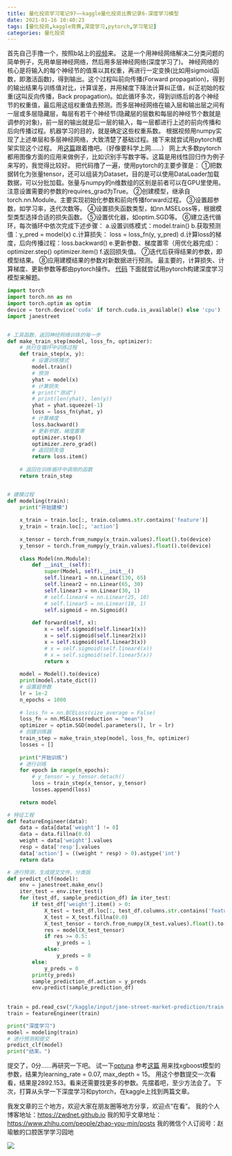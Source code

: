 ```yaml
---
title: 量化投资学习笔记97——kaggle量化投资比赛记录6-深度学习模型
date: 2021-01-16 10:40:23
tags: [量化投资,kaggle竞赛,深度学习,pytorch,学习笔记]
categories: 量化投资
---
```

首先自己手撸一个，按照b站上的[视频](https://b23.tv/srXty3)来。
这是一个用神经网络解决二分类问题的简单例子，先用单层神经网络，然后用多层神经网络(深度学习了)。
神经网络的核心是将输入的每个神经节的值乘以其权重，再进行一定变换(比如用sigmoid函数，即激活函数)，得到输出。这个过程叫前向传播(Forward propagation)，得到的输出结果与训练值对比，计算误差，并用梯度下降法计算纠正值，纠正初始的权重(这叫反向传播，Back propagation)。如此循环多次，得到训练后的各个神经节的权重值，最后用这组权重值去预测。而多层神经网络在输入层和输出层之间有一层或多层隐藏层，每层有若干个神经节(隐藏层的层数和每层的神经节个数就是调参的对象)，前一层的输出就是后一层的输入，每一层都进行上述的前向传播和后向传播过程。机器学习的目的，就是确定这些权重系数。
根据视频用numpy实现了上述单层和多层神经网络，大致清楚了基础过程。接下来就尝试用pytorch框架实现这个过程。
用[这篇](https://towardsdatascience.com/understanding-pytorch-with-an-example-a-step-by-step-tutorial-81fc5f8c4e8e)跟着撸吧。（好像要科学上网......）
网上大多数pytorch都用图像方面的应用来做例子，比如识别手写数字等。这篇是用线性回归作为例子来写的，我觉得比较好。
把代码撸了一遍，使用pytorch的主要步骤是：
①把数据转化为张量tensor，还可以组装为Dataset，目的是可以使用DataLoader加载数据，可以分批加载。张量与numpy的n维数组的区别是前者可以在GPU里使用。注意设置需要的参数的requires_grad为True。
②创建模型，继承自torch.nn.Module。主要实现初始化参数和前向传播forward过程。
③设置超参数，如学习率，迭代次数等。
④设置损失函数类型，如nn.MSELoss等，根据模型类型选择合适的损失函数。
⑤设置优化器，如optim.SGD等。
⑥建立迭代循环，每次循环中依次完成下述步骤：
a.设置训练模式：model.train()
b.获取预测值：y_pred = model(x)
c.计算损失： loss = loss_fn(y, y_pred)
d.计算loss的梯度，后向传播过程：loss.backward()
e.更新参数、梯度置零（用优化器完成）：
optimizer.step()
optimizer.item()
f.返回损失值。
⑦迭代后获得结果的参数，即模型结果。
⑧应用建模结果的参数对新数据进行预测。
最主要的，计算损失、计算梯度、更新参数等都由pytorch操作。
[代码](https://github.com/zwdnet/JSMPwork/blob/main/test_pytorch.py)
下面就尝试用pytorch构建深度学习模型来解题。
```python
import torch
import torch.nn as nn
import torch.optim as optim
device = torch.device('cuda' if torch.cuda.is_available() else 'cpu')
import janestreet


# 工具函数，返回神经网络训练的每一步
def make_train_step(model, loss_fn, optimizer):
    # 执行在循环中训练过程
    def train_step(x, y):
        # 设置训练模式
        model.train()
        # 预测
        yhat = model(x)
        # 计算损失
        # print("测试")
        # print(len(yhat), len(y))
        yhat = yhat.squeeze(-1)
        loss = loss_fn(yhat, y)
        # 计算梯度
        loss.backward()
        # 更新参数，梯度置零
        optimizer.step()
        optimizer.zero_grad()
        # 返回损失值
        return loss.item()
        
    # 返回在训练循环中调用的函数
    return train_step


# 建模过程
def modeling(train):
    print("开始建模")
    
    x_train = train.loc[:, train.columns.str.contains('feature')]
    y_train = train.loc[:, 'action']
    
    x_tensor = torch.from_numpy(x_train.values).float().to(device)
    y_tensor = torch.from_numpy(y_train.values).float().to(device)
    
    class Model(nn.Module):
        def __init__(self):
            super(Model, self).__init__()
            self.linear1 = nn.Linear(130, 65)
            self.linear2 = nn.Linear(65, 30)
            self.linear3 = nn.Linear(30, 1)
            # self.linear4 = nn.Linear(25, 10)
            # self.linear5 = nn.Linear(10, 1)
            self.sigmoid = nn.Sigmoid()
        
        def forward(self, x):
            x = self.sigmoid(self.linear1(x))
            x = self.sigmoid(self.linear2(x))
            x = self.sigmoid(self.linear3(x))
            # x = self.sigmoid(self.linear4(x))
            # x = self.sigmoid(self.linear5(x))
            return x
            
    model = Model().to(device)
    print(model.state_dict())
    # 设置超参数
    lr = 1e-2
    n_epochs = 1000
     
    # loss_fn = nn.BCELoss(size_average = False)
    loss_fn = nn.MSELoss(reduction = "mean")
    optimizer = optim.SGD(model.parameters(), lr = lr)
    # 创建训练器
    train_step = make_train_step(model, loss_fn, optimizer)
    losses = []
    
    print("开始训练")
    # 进行训练
    for epoch in range(n_epochs):
        # y_tensor = y_tensor.detach()
        loss = train_step(x_tensor, y_tensor)
        losses.append(loss)
    
    return model

# 特征工程
def featureEngineer(data):
    data = data[data['weight'] != 0]
    data = data.fillna(0.0)
    weight = data['weight'].values
    resp = data['resp'].values
    data['action'] = ((weight * resp) > 0).astype('int')
    return data

# 进行预测，生成提交文件，分类版
def predict_clf(model):
    env = janestreet.make_env()
    iter_test = env.iter_test()
    for (test_df, sample_prediction_df) in iter_test:
        if test_df['weight'].item() > 0:
            X_test = test_df.loc[:, test_df.columns.str.contains('feature')]
            X_test = X_test.fillna(0.0)
            X_test_tensor = torch.from_numpy(X_test.values).float().to(device)
            res = model(X_test_tensor)
            if res >= 0.5:
                y_preds = 1
            else:
                y_preds = 0
        else:
            y_preds = 0
        print(y_preds)
        sample_prediction_df.action = y_preds
        env.predict(sample_prediction_df)
        
    
train = pd.read_csv("/kaggle/input/jane-street-market-prediction/train.csv")
train = featureEngineer(train)

print("深度学习")
model = modeling(train)
# 进行预测和提交
predict_clf(model)
print("结束。")
```
提交了，0分......再研究一下吧。
试一下[optuna](https://tigeraus.gitee.io/doc-optuna-chinese-build)
参考[这篇](https://blog.csdn.net/weixin_26752765/article/details/108225744)
用来找xgboost模型的参数，结果为learning_rate = 0.07, max_depth = 15。
用这个参数提交一次看看，结果是2892.153。看来还需要找更多的参数。先摆着吧，至少方法会了。
下次，打算从头学一下深度学习和pytorch，在kaggle上找到两篇文章。


我发文章的三个地方，欢迎大家在朋友圈等地方分享，欢迎点“在看”。
我的个人博客地址：https://zwdnet.github.io
我的知乎文章地址： https://www.zhihu.com/people/zhao-you-min/posts
我的微信个人订阅号：赵瑜敏的口腔医学学习园地


![](https://zymblog-1258069789.cos.ap-chengdu.myqcloud.com/other/wx.jpg)
